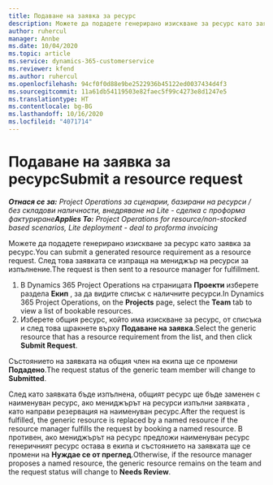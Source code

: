 ```yaml
---
title: Подаване на заявка за ресурс
description: Можете да подадете генерирано изискване за ресурс като заявка за ресурс. След това заявката се изпраща на мениджър на ресурси за изпълнение.
author: ruhercul
manager: Annbe
ms.date: 10/04/2020
ms.topic: article
ms.service: dynamics-365-customerservice
ms.reviewer: kfend
ms.author: ruhercul
ms.openlocfilehash: 94cf0f0d88e9be2522936b45122ed0037434d4f3
ms.sourcegitcommit: 11a61db54119503e82faec5f99c4273e8d1247e5
ms.translationtype: HT
ms.contentlocale: bg-BG
ms.lasthandoff: 10/16/2020
ms.locfileid: "4071714"
---
```

# <a name="submit-a-resource-request"></a><span data-ttu-id="2306b-104">Подаване на заявка за ресурс</span><span class="sxs-lookup"><span data-stu-id="2306b-104">Submit a resource request</span></span>

<span data-ttu-id="2306b-105">_**Отнася се за:** Project Operations за сценарии, базирани на ресурси / без складови наличности, внедряване на Lite - сделка с проформа фактуриране_</span><span class="sxs-lookup"><span data-stu-id="2306b-105">_**Applies To:** Project Operations for resource/non-stocked based scenarios, Lite deployment - deal to proforma invoicing_</span></span>

<span data-ttu-id="2306b-106">Можете да подадете генерирано изискване за ресурс като заявка за ресурс.</span><span class="sxs-lookup"><span data-stu-id="2306b-106">You can submit a generated resource requirement as a resource request.</span></span> <span data-ttu-id="2306b-107">След това заявката се изпраща на мениджър на ресурси за изпълнение.</span><span class="sxs-lookup"><span data-stu-id="2306b-107">The request is then sent to a resource manager for fulfillment.</span></span>

1. <span data-ttu-id="2306b-108">В Dynamics 365 Project Operations на страницата **Проекти** изберете раздела **Екип** , за да видите списък с наличните ресурси.</span><span class="sxs-lookup"><span data-stu-id="2306b-108">In Dynamics 365 Project Operations, on the **Projects** page, select the **Team** tab to view a list of bookable resources.</span></span> 
2. <span data-ttu-id="2306b-109">Изберете общия ресурс, който има изискване за ресурс, от списъка и след това щракнете върху **Подаване на заявка**.</span><span class="sxs-lookup"><span data-stu-id="2306b-109">Select the generic resource that has a resource requirement from the list, and then click **Submit Request**.</span></span>

<span data-ttu-id="2306b-110">Състоянието на заявката на общия член на екипа ще се промени **Подадено**.</span><span class="sxs-lookup"><span data-stu-id="2306b-110">The request status of the generic team member will change to **Submitted**.</span></span>

<span data-ttu-id="2306b-111">След като заявката бъде изпълнена, общият ресурс ще бъде заменен с наименуван ресурс, ако мениджърът на ресурси изпълни заявката , като направи резервация на наименуван ресурс.</span><span class="sxs-lookup"><span data-stu-id="2306b-111">After the request is fulfilled, the generic resource is replaced by a named resource if the resource manager fulfills the request by booking a named resource.</span></span> <span data-ttu-id="2306b-112">В противен, ако мениджърът на ресурс предложи наименуван ресурс генеричният ресурс остава в екипа и състоянието на заявката ще се промени на **Нуждае се от преглед**.</span><span class="sxs-lookup"><span data-stu-id="2306b-112">Otherwise, if the resource manager proposes a named resource, the generic resource remains on the team and the request status will change to **Needs Review**.</span></span>
